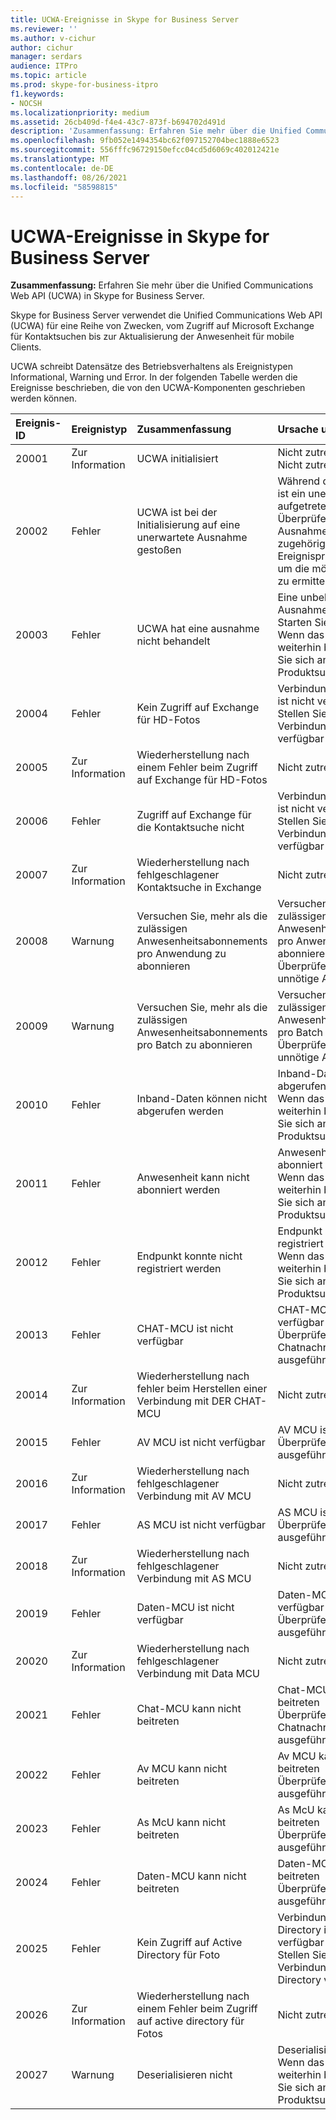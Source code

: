 ```yaml
---
title: UCWA-Ereignisse in Skype for Business Server
ms.reviewer: ''
ms.author: v-cichur
author: cichur
manager: serdars
audience: ITPro
ms.topic: article
ms.prod: skype-for-business-itpro
f1.keywords:
- NOCSH
ms.localizationpriority: medium
ms.assetid: 26cb409d-f4e4-43c7-873f-b694702d491d
description: 'Zusammenfassung: Erfahren Sie mehr über die Unified Communications Web API (UCWA) in Skype for Business Server.'
ms.openlocfilehash: 9fb052e1494354bc62f097152704bec1888e6523
ms.sourcegitcommit: 556fffc96729150efcc04cd5d6069c402012421e
ms.translationtype: MT
ms.contentlocale: de-DE
ms.lasthandoff: 08/26/2021
ms.locfileid: "58598815"
---
```

# <a name="ucwa-events-in-skype-for-business-server"></a>UCWA-Ereignisse in Skype for Business Server
 
**Zusammenfassung:** Erfahren Sie mehr über die Unified Communications Web API (UCWA) in Skype for Business Server.
  
Skype for Business Server verwendet die Unified Communications Web API (UCWA) für eine Reihe von Zwecken, vom Zugriff auf Microsoft Exchange für Kontaktsuchen bis zur Aktualisierung der Anwesenheit für mobile Clients.
  
UCWA schreibt Datensätze des Betriebsverhaltens als Ereignistypen Informational, Warning und Error. In der folgenden Tabelle werden die Ereignisse beschrieben, die von den UCWA-Komponenten geschrieben werden können.
  
|**Ereignis-ID**|**Ereignistyp**|**Zusammenfassung**|**Ursache und Auflösung**|
|:-----|:-----|:-----|:-----|
|20001  <br/> |Zur Information  <br/> |UCWA initialisiert  <br/> |Nicht zutreffend  <br/> Nicht zutreffend  <br/> |
|20002  <br/> |Fehler  <br/> |UCWA ist bei der Initialisierung auf eine unerwartete Ausnahme gestoßen  <br/> |Während der Initialisierung ist ein unerwarteter Fehler aufgetreten.  <br/> Überprüfen Sie die Ausnahmedetails im zugehörigen Ereignisprotokolleintrag, um die mögliche Ursache zu ermitteln.  <br/> |
|20003  <br/> |Fehler  <br/> |UCWA hat eine ausnahme nicht behandelt  <br/> |Eine unbehandelte Ausnahme ist aufgetreten  <br/> Starten Sie den Server neu. Wenn das Problem weiterhin besteht, wenden Sie sich an den Produktsupport.  <br/> |
|20004  <br/> |Fehler  <br/> |Kein Zugriff auf Exchange für HD-Fotos  <br/> |Verbindung mit Exchange ist nicht verfügbar  <br/> Stellen Sie sicher, dass die Verbindung mit Exchange verfügbar ist.  <br/> |
|20005  <br/> |Zur Information  <br/> |Wiederherstellung nach einem Fehler beim Zugriff auf Exchange für HD-Fotos  <br/> |Nicht zutreffend  <br/> |
|20006  <br/> |Fehler  <br/> |Zugriff auf Exchange für die Kontaktsuche nicht  <br/> |Verbindung mit Exchange ist nicht verfügbar  <br/> Stellen Sie sicher, dass die Verbindung mit Exchange verfügbar ist.  <br/> |
|20007  <br/> |Zur Information  <br/> |Wiederherstellung nach fehlgeschlagener Kontaktsuche in Exchange  <br/> |Nicht zutreffend  <br/> |
|20008  <br/> |Warnung  <br/> |Versuchen Sie, mehr als die zulässigen Anwesenheitsabonnements pro Anwendung zu abonnieren  <br/> |Versuchen Sie, mehr als die zulässigen Anwesenheitsabonnements pro Anwendung zu abonnieren  <br/> Überprüfen der Clients auf unnötige Abonnements  <br/> |
|20009  <br/> |Warnung  <br/> |Versuchen Sie, mehr als die zulässigen Anwesenheitsabonnements pro Batch zu abonnieren  <br/> |Versuchen Sie, mehr als die zulässigen Anwesenheitsabonnements pro Batch zu abonnieren  <br/> Überprüfen der Clients auf unnötige Abonnements  <br/> |
|20010  <br/> |Fehler  <br/> |Inband-Daten können nicht abgerufen werden  <br/> |Inband-Daten können nicht abgerufen werden  <br/> Wenn das Problem weiterhin besteht, wenden Sie sich an den Produktsupport.  <br/> |
|20011  <br/> |Fehler  <br/> |Anwesenheit kann nicht abonniert werden  <br/> |Anwesenheit kann nicht abonniert werden  <br/> Wenn das Problem weiterhin besteht, wenden Sie sich an den Produktsupport.  <br/> |
|20012  <br/> |Fehler  <br/> |Endpunkt konnte nicht registriert werden  <br/> |Endpunkt konnte nicht registriert werden  <br/> Wenn das Problem weiterhin besteht, wenden Sie sich an den Produktsupport.  <br/> |
|20013  <br/> |Fehler  <br/> |CHAT-MCU ist nicht verfügbar  <br/> |CHAT-MCU ist nicht verfügbar  <br/> Überprüfen, ob MCU für Chatnachrichten ausgeführt wird  <br/> |
|20014  <br/> |Zur Information  <br/> |Wiederherstellung nach fehler beim Herstellen einer Verbindung mit DER CHAT-MCU  <br/> |Nicht zutreffend  <br/> |
|20015  <br/> |Fehler  <br/> |AV MCU ist nicht verfügbar  <br/> |AV MCU ist nicht verfügbar  <br/> Überprüfen, ob AV MCU ausgeführt wird  <br/> |
|20016  <br/> |Zur Information  <br/> |Wiederherstellung nach fehlgeschlagener Verbindung mit AV MCU  <br/> |Nicht zutreffend  <br/> |
|20017  <br/> |Fehler  <br/> |AS MCU ist nicht verfügbar  <br/> |AS MCU ist nicht verfügbar  <br/> Überprüfen, ob AS MCU ausgeführt wird  <br/> |
|20018  <br/> |Zur Information  <br/> |Wiederherstellung nach fehlgeschlagener Verbindung mit AS MCU  <br/> |Nicht zutreffend  <br/> |
|20019  <br/> |Fehler  <br/> |Daten-MCU ist nicht verfügbar  <br/> |Daten-MCU ist nicht verfügbar  <br/> Überprüfen, ob Data MCU ausgeführt wird  <br/> |
|20020  <br/> |Zur Information  <br/> |Wiederherstellung nach fehlgeschlagener Verbindung mit Data MCU  <br/> |Nicht zutreffend  <br/> |
|20021  <br/> |Fehler  <br/> |Chat-MCU kann nicht beitreten  <br/> |Chat-MCU kann nicht beitreten  <br/> Überprüfen, ob MCU für Chatnachrichten ausgeführt wird  <br/> |
|20022  <br/> |Fehler  <br/> |Av MCU kann nicht beitreten  <br/> |Av MCU kann nicht beitreten  <br/> Überprüfen, ob AV MCU ausgeführt wird  <br/> |
|20023  <br/> |Fehler  <br/> |As McU kann nicht beitreten  <br/> |As McU kann nicht beitreten  <br/> Überprüfen, ob AS MCU ausgeführt wird  <br/> |
|20024  <br/> |Fehler  <br/> |Daten-MCU kann nicht beitreten  <br/> |Daten-MCU kann nicht beitreten  <br/> Überprüfen, ob Data MCU ausgeführt wird  <br/> |
|20025  <br/> |Fehler  <br/> |Kein Zugriff auf Active Directory für Foto  <br/> |Verbindung mit Active Directory ist nicht verfügbar  <br/> Stellen Sie sicher, dass die Verbindung mit Active Directory verfügbar ist.  <br/> |
|20026  <br/> |Zur Information  <br/> |Wiederherstellung nach einem Fehler beim Zugriff auf active directory für Fotos  <br/> |Nicht zutreffend  <br/> |
|20027  <br/> |Warnung  <br/> |Deserialisieren nicht  <br/> |Deserialisieren nicht  <br/> Wenn das Problem weiterhin besteht, wenden Sie sich an den Produktsupport.  <br/> |
   

